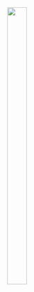 <img src="https://i.pinimg.com/736x/2e/36/29/2e3629f030cd289a21c1c1fffdf118c5.jpg" width=30% height=40%>
